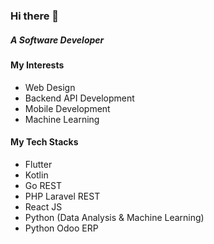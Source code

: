 ### Hi there 👋

##### A Software Developer 

#### My Interests
- Web Design
- Backend API Development
- Mobile Development
- Machine Learning

#### My Tech Stacks
- Flutter
- Kotlin
- Go REST
- PHP Laravel REST
- React JS
- Python (Data Analysis & Machine Learning)
- Python Odoo ERP


</p>
